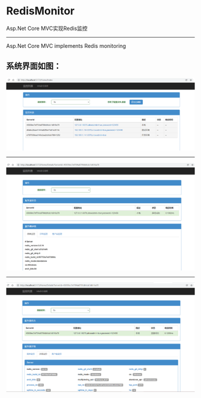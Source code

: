 # RedisMonitor
Asp.Net Core MVC实现Redis监控

----------------------------------
Asp.Net Core MVC implements Redis monitoring

## 系统界面如图：
![code](https://raw.githubusercontent.com/WuLex/UsefulPicture/main/redisscreenshots/Index.png)

-------

![code](https://raw.githubusercontent.com/WuLex/UsefulPicture/main/redisscreenshots/Details1.png)

-------

![code](https://raw.githubusercontent.com/WuLex/UsefulPicture/main/redisscreenshots/Details2.png)

